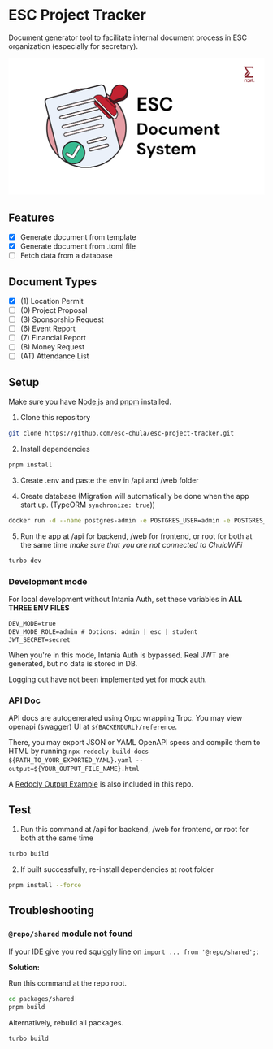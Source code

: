# ESC Project Tracker

Document generator tool to facilitate internal document process in ESC organization (especially for secretary).

![cover](docs/cover.png)

## Features

- [x] Generate document from template
- [x] Generate document from .toml file
- [ ] Fetch data from a database

## Document Types

- [x] (1) Location Permit
- [ ] (0) Project Proposal
- [ ] (3) Sponsorship Request
- [ ] (6) Event Report
- [ ] (7) Financial Report
- [ ] (8) Money Request
- [ ] (AT) Attendance List

## Setup

Make sure you have [Node.js](https://nodejs.org/en/) and [pnpm](https://pnpm.io/) installed.

1. Clone this repository

```bash
git clone https://github.com/esc-chula/esc-project-tracker.git
```

2. Install dependencies

```bash
pnpm install
```

3. Create .env and paste the env in /api and /web folder

4. Create database (Migration will automatically be done when the app start up. (TypeORM `synchronize: true`))

```bash
docker run -d --name postgres-admin -e POSTGRES_USER=admin -e POSTGRES_PASSWORD='AdminPass123!' -e POSTGRES_DB=admin_db -p 5432:5432 -v postgres_data:/var/lib/postgresql/data postgres:17
```

5. Run the app at /api for backend, /web for frontend, or root for both at the same time
   _make sure that you are not connected to ChulaWiFi_

```bash
turbo dev
```

### Development mode

For local development without Intania Auth, set these variables in **ALL THREE ENV FILES**

```env
DEV_MODE=true
DEV_MODE_ROLE=admin # Options: admin | esc | student
JWT_SECRET=secret
```

When you're in this mode, Intania Auth is bypassed. Real JWT are generated, but no data is stored in DB.

Logging out have not been implemented yet for mock auth.

### API Doc

API docs are autogenerated using Orpc wrapping Trpc. You may view openapi (swagger) UI at `${BACKENDURL}/reference`.

There, you may export JSON or YAML OpenAPI specs and compile them to HTML by running `npx redocly build-docs ${PATH_TO_YOUR_EXPORTED_YAML}.yaml --output=${YOUR_OUTPUT_FILE_NAME}.html`

A [Redocly Output Example](./resources/redocly_example/redoc-static-esc-project-tracker-api.html) is also included in this repo. 

## Test

1. Run this command at /api for backend, /web for frontend, or root for both at the same time

```bash
turbo build
```

2. If built successfully, re-install dependencies at root folder

```bash
pnpm install --force
```

## Troubleshooting

### `@repo/shared` module not found

If your IDE give you red squiggly line on `import ... from '@repo/shared';`:

**Solution:**

Run this command at the repo root.

```bash
cd packages/shared
pnpm build
```

Alternatively, rebuild all packages.

```
turbo build
```